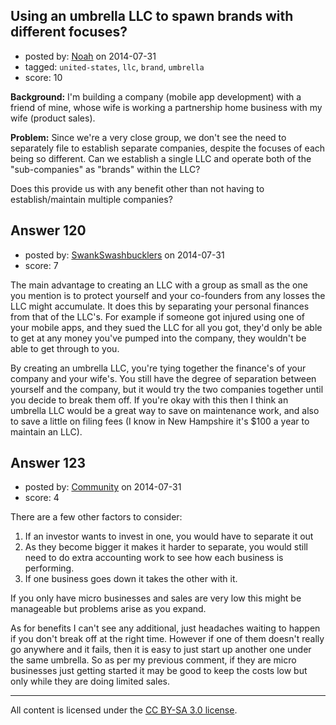 ## Using an umbrella LLC to spawn brands with different focuses?

- posted by: [Noah](https://stackexchange.com/users/4382547/noah) on 2014-07-31
- tagged: `united-states`, `llc`, `brand`, `umbrella`
- score: 10

**Background:** I'm building a company (mobile app development) with a friend of mine, whose wife is working a partnership home business with my wife (product sales).

**Problem:** Since we're a very close group, we don't see the need to separately file to establish separate companies, despite the focuses of each being so different. Can we establish a single LLC and operate both of the "sub-companies" as "brands" within the LLC?

Does this provide us with any benefit other than not having to establish/maintain multiple companies?


## Answer 120

- posted by: [SwankSwashbucklers](https://stackexchange.com/users/3088589/swankswashbucklers) on 2014-07-31
- score: 7

The main advantage to creating an LLC with a group as small as the one you mention is to protect yourself and your co-founders from any losses the LLC might accumulate. It does this by separating your personal finances from that of the LLC's. For example if someone got injured using one of your mobile apps, and they sued the LLC for all you got, they'd only be able to get at any money you've pumped into the company, they wouldn't be able to get through to you.

By creating an umbrella LLC, you're tying together the finance's of your company and your wife's. You still have the degree of separation between yourself and the company, but it would try the two companies together until you decide to break them off. If you're okay with this then I think an umbrella LLC would be a great way to save on maintenance work, and also to save a little on filing fees (I know in New Hampshire it's $100 a year to maintain an LLC).


## Answer 123

- posted by: [Community](https://stackexchange.com/users/-1/community) on 2014-07-31
- score: 4

There are a few other factors to consider:

 1. If an investor wants to invest in one, you would have to separate it out
 2. As they become bigger it makes it harder to separate, you would still need to do extra accounting work to see how each business is performing.
 3. If one business goes down it takes the other with it.

If you only have micro businesses and sales are very low this might be manageable but problems arise as you expand.

As for benefits I can't see any additional, just headaches waiting to happen if you don't break off at the right time. However if one of them doesn't really go anywhere and it fails, then it is easy to just start up another one under the same umbrella. So as per my previous comment, if they are micro businesses just getting started it may be good to keep the costs low but only while they are doing limited sales.



---

All content is licensed under the [CC BY-SA 3.0 license](https://creativecommons.org/licenses/by-sa/3.0/).
